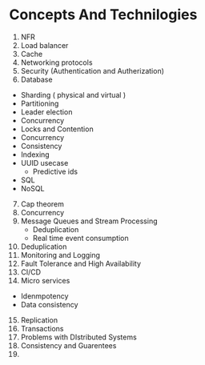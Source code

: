 # Concepts And Technilogies

1. NFR
2. Load balancer
3. Cache
4. Networking protocols
5. Security (Authentication and Autherization)
6. Database
 - Sharding ( physical and virtual )
 - Partitioning
 - Leader election
 - Concurrency
 - Locks and Contention
 - Concurrency
 - Consistency
 - Indexing
 - UUID usecase
   - Predictive ids
 - SQL
 - NoSQL
7. Cap theorem
8. Concurrency
9. Message Queues and Stream Processing
   - Deduplication
   - Real time event consumption 
10. Deduplication
11. Monitoring and Logging
12. Fault Tolerance and High Availability
13. CI/CD
14. Micro services
  - Idenmpotency
  - Data consistency
15. Replication
16. Transactions
17. Problems with DIstributed Systems
18. Consistency and Guarentees
19.  
   
